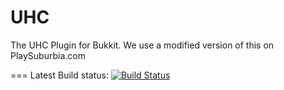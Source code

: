 UHC
===

The UHC Plugin for Bukkit.
We use a modified version of this on PlaySuburbia.com

===
Latest Build status: [![Build Status](https://travis-ci.org/noahp78/UHC.png?branch=master)](https://travis-ci.org/noahp78/UHC)

